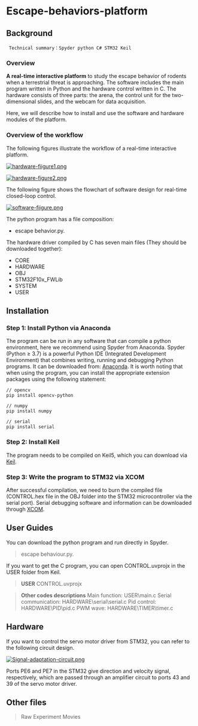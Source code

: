 # Escape-behaviors-platform
## Background

` Technical summary：Spyder python C# STM32 Keil`

### Overview
 **A real-time interactive platform** to study the escape behavior of rodents when a terrestrial threat is approaching. The software includes the main program written in Python and the hardware control written in C. The hardware consists of three parts: the arena, the control unit for the two-dimensional slides, and the webcam for data acquisition. 
 
Here, we will describe how to install and use the software and hardware modules of the platform.

### Overview of the workflow
The following figures illustrate the workflow of a real-time interactive platform.

[![hardware-fiigure1.png](https://img-blog.csdnimg.cn/img_convert/891ccf37bad712c4b0c62bbc9195a5e9.png#pic_center)](https://postimg.cc/p9bwy5Rw)

[![hardware-figure2.png](https://img-blog.csdnimg.cn/img_convert/813a456049219aea223f6ab8a6872db8.png#pic_center)](https://postimg.cc/JySGsqG1)

The following figure shows the flowchart of software design for real-time closed-loop control.

[![software-fiigure.png](https://img-blog.csdnimg.cn/img_convert/354dabab249dd7634292a7639c49c9fe.png#pic_center)](https://postimg.cc/wysFN02F)

The python program has a file composition: 
* escape behavior.py.

The hardware driver compiled by C has seven main files (They should be downloaded together): 
* CORE
* HARDWARE
* OBJ
* STM32F10x_FWLib
* SYSTEM
* USER

## Installation
### Step 1: Install Python via Anaconda
The program can be run in any software that can compile a python environment, here we recommend using Spyder from Anaconda. Spyder (Python ≥ 3.7) is a powerful Python IDE (Integrated Development Environment) that combines writing, running and debugging Python programs.
 It can be downloaded from: [Anaconda](https://www.anaconda.com/).
 It is worth noting that when using the program, you can install the appropriate extension packages using the following statement:
 

```
// opencv
pip install opencv-python
```
```
// numpy
pip install numpy
```
```
// serial
pip install serial
```
### Step 2: Install Keil
The program needs to be compiled on Keil5, which you can download via [Keil](https://www.keil.com/download/).
### Step 3: Write the program to STM32 via XCOM
After successful compilation, we need to burn the compiled file (CONTROL.hex file in the OBJ folder into the STM32 microcontroller via the serial port). Serial debugging software and information can be downloaded through [XCOM](http://47.111.11.73/docs/index.html).

## User Guides
You can download the python program and run directly in Spyder.
>escape behaviour.py.

If you want to get the C program, you can open CONTROL.uvprojx in the USER folder from Keil.
> **USER**
>CONTROL.uvprojx

> **Other codes descriptions**
>Main function: USER\main.c
Serial communication: HARDWARE\serial\serial.c
Pid control: HARDWARE\PID\pid.c
PWM wave: HARDWARE\TIMER\timer.c

## Hardware
If you want to control the servo motor driver from STM32, you can refer to the following circuit design.

[
![Signal-adaptation-circuit.png](https://img-blog.csdnimg.cn/img_convert/f6e2abef3446966e3b690b10ffc5fa81.png#pic_center)](https://postimg.cc/GBC6RM0W)

Ports PE6 and PE7 in the STM32 give direction and velocity signal, respectively, which are passed through an amplifier circuit to ports 43 and 39 of the servo motor driver.

## Other files
>Raw Experiment Movies
